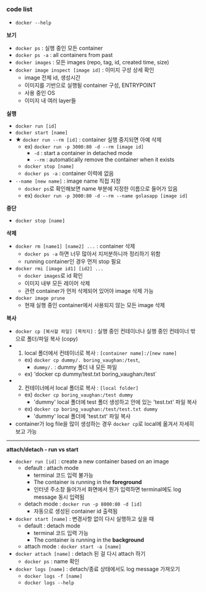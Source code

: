 ### code list
- `docker --help`

<b>보기</b>
- `docker ps` : 실행 중인 모든 container
- `docker ps -a` : all containers from past
- `docker images` : 모든 images (repo, tag, id, created time, size)
- `docker image inspect [image id]` : 이미지 구성 상세 확인
  - image 전체 id, 생성시간
  - 이미지를 기반으로 실행될 container 구성,  ENTRYPOINT
  - 사용 중인 OS
  - 이미지 내 여러 layer들

<b>실행</b>
- `docker run [id]`
- `docker start [name]`
- ★ `docker run --rm [id]` : container 실행 중지되면 아예 삭제
   - ex) `docker run -p 3000:80 -d --rm [image id]`
     - `-d` : start a container in detached mode
     - `--rm` : automatically remove the container when it exists
   - `docker stop [name]`
   - `docker ps -a` : container 이력에 없음
- `--name [new name]` : image name 직접 지정
  - `docker ps`로 확인해보면 name 부분에 지정한 이름으로 들어가 있음
  - ex) `docker run -p 3000:80 -d --rm --name golasapp [image id]`

<b>중단</b>
- `docker stop [name]`

<b>삭제</b>
- `docker rm [name1] [name2] ...` : container 삭제
  - `docker ps -a` 하면 너무 많아서 지저분하니까 정리하기 위함
  - running container인 경우 먼저 stop 필요
- `docker rmi [image id1] [id2] ...`
  - `docker images`로 id 확인
  - 이미지 내부 모든 레이어 삭제
  - 관련 container가 먼저 삭제되어 있어야 image 삭제 가능
- `docker image prune`
  - 현재 실행 중인 container에서 사용되지 않는 모든 image 삭제

<b>복사</b>
- `docker cp [복사할 파일] [목적지]` : 실행 중인 컨테이너나 실행 중인 컨테이너 밖으로 폴더/파일 복사 (copy)
- 1) local 폴더에서 컨테이너로 복사 : `[container name]:/[new name]`
  - ex) `docker cp dummy/. boring_vaughan:/test`,
    - `dummy/.` : dummy 폴더 내 모든 파일
  - ex) 'docker cp dummy/test.txt boring_vaughan:/test`  
- 2) 컨테이너에서 local 폴더로 복사 : `[local folder]`
  - ex) `docker cp boring_vaughan:/test dummy`
    - 'dummy' local 폴더에 test 폴더 생성하고 안에 있는 'test.txt' 파일 복사
  - ex) `docker cp boring_vaughan:/test/test.txt dummy`
    - 'dummy' local 폴더에 'test.txt' 파일 복사
- container가 log file을 많이 생성하는 경우 `docker cp`로 local에 옮겨서 자세히 보고  가능

---

<b>attach/detach - run vs start</b>
- `docker run [id]` : create a new container based on an image
  - default : attach mode
    - terminal 코드 입력 불가능
    - The container is running in the **foreground**
    - 인터넷 주소창 들어가서 화면에서 뭔가 입력하면 terminal에도 log message 동시 입력됨
  - detach mode : `docker run -p 8000:80 -d [id]`
    - 자동으로 생성된 container id 출력됨
- `docker start [name]` : 변경사항 없이 다시 실행하고 싶을 때
  - default : detach mode
    - terminal 코드 입력 가능
    - The container is running in the **background**
  - attach mode : `docker start -a [name]`
- `docker attach [name]` : detach 된 걸 다시 attach 하기
  - `docker ps` : name 확인
- `docker logs [name]` : detach/종료 상태에서도 log message 가져오기
  - `docker logs -f [name]`
  - `docker logs --help`
  
